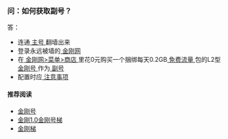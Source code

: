#### 
### 问：如何获取副号？
答：
- 连通[ 主号 ](https://github.com/a2zitpro/web/blob/master/mainkkid.md)翻墙出来
- 登录永远被墙的[ 金刚网 ](https://github.com/a2zitpro/web/blob/master/kksitecn.md)
- 在[ 金刚网>菜单>商店 ](https://atozitpro.net/zh/shop)里花0元购买一个捆绑每天0.2GB[ 免费流量 ](https://github.com/a2zitpro/web/blob/master/kkdatatrafficfree)包的L2型[ 金刚号 ](https://github.com/a2zitpro/web/blob/master/kkid)作为[ 副号 ](https://github.com/a2zitpro/web/blob/master/auxiliarykkid.md)
- 配置时应[ 注意事项 ](https://github.com/a2zitpro/web/blob/master/configurationconsiderations.md)

#### 推荐阅读

- [金刚号](https://github.com/a2zitpro/web/blob/master/list_kkid.md)
- [金刚1.0金刚号梯](https://github.com/a2zitpro/web/blob/master/list_helpkkvpn1.0.md)
- [金刚梯](https://github.com/a2zitpro/web/blob/master/dlb.md)
